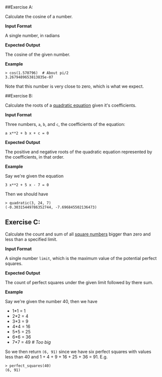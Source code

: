##Exercise A:

Calculate the cosine of a number.

**Input Format**

A single number, in radians

**Expected Output**

The cosine of the given number.

**Example**

```
> cos(1.570796)  # About pi/2
3.2679489653813835e-07
```
Note that this number is very close to zero, which is what we expect.


##Exercise B:

Calculate the roots of a [quadratic equation](https://en.wikipedia.org/wiki/Quadratic_equation) 
given it's coefficients.



**Input Format**

Three numbers, `a`, `b`, and `c`, the coefficients of the equation:

`a x**2 + b x + c = 0`

**Expected Output** 

The positive and negative roots of the quadratic equation represented by the coefficients, in that order.

**Example**

Say we're given the equation 

`3 x**2 + 5 x - 7 = 0`

Then we should have 
```
> quadratic(3, 24, 7)
(-0.30315449786352744, -7.696845502136473)
```

## Exercise C:

Calculate the count and sum of all [square numbers](https://en.wikipedia.org/wiki/Square_number) 
bigger than zero and less than a specified limit.

**Input Format** 

A single number `limit`, which is the maximum value of the potential perfect squares.

**Expected Output**

The count of perfect squares under the given limit followed by there sum.

**Example**

Say we're given the number 40, then we have

- 1*1 = 1
- 2*2 = 4
- 3*3 = 9
- 4*4 = 16
- 5*5 = 25
- 6*6 = 36
- 7*7 = 49  _# Too big_

So we then return `(6, 91)` since we have six perfect squares with values less than 40 
and 1 + 4 + 9 + 16 + 25 + 36 = 91.  E.g.

```
> perfect_squares(40)
(6, 91)
``` 
